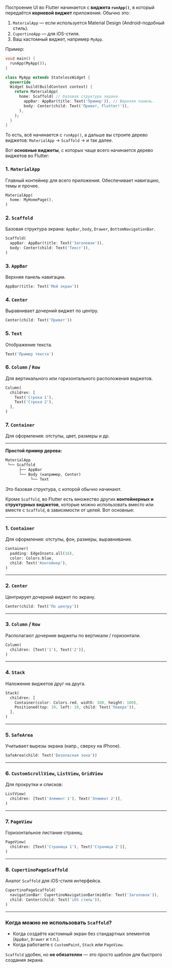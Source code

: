 Построение UI во Flutter начинается с **виджета `runApp()`**, 
в который передаётся **корневой виджет** приложения. Обычно это:

1. `MaterialApp` — если используется Material Design (Android-подобный стиль).
2. `CupertinoApp` — для iOS-стиля.
3. Ваш кастомный виджет, например `MyApp`.

Пример:

```dart
void main() {
  runApp(MyApp());
}

class MyApp extends StatelessWidget {
  @override
  Widget build(BuildContext context) {
    return MaterialApp(
      home: Scaffold( // базовая структура экрана
        appBar: AppBar(title: Text('Пример')), // Верхняя панель.
        body: Center(child: Text('Привет, Flutter!')),
      ),
    );
  }
}
```

То есть, всё начинается с `runApp()`, а дальше вы строите дерево виджетов: `MaterialApp` → `Scaffold` → и так далее.

Вот **основные виджеты**, с которых чаще всего начинается дерево виджетов во Flutter:

### 1. `MaterialApp`

Главный контейнер для всего приложения. Обеспечивает навигацию, темы и прочее.

```dart
MaterialApp(
  home: MyHomePage(),
)
```

### 2. `Scaffold`

Базовая структура экрана: `AppBar`, `body`, `Drawer`, `BottomNavigationBar`.

```dart
Scaffold(
  appBar: AppBar(title: Text('Заголовок')),
  body: Center(child: Text('Текст')),
)
```

### 3. `AppBar`

Верхняя панель навигации.

```dart
AppBar(title: Text('Мой экран'))
```

### 4. `Center`

Выравнивает дочерний виджет по центру.

```dart
Center(child: Text('Привет'))
```

### 5. `Text`

Отображение текста.

```dart
Text('Пример текста')
```

### 6. `Column` / `Row`

Для вертикального или горизонтального расположения виджетов.

```dart
Column(
  children: [
    Text('Строка 1'),
    Text('Строка 2'),
  ],
)
```

### 7. `Container`

Для оформления: отступы, цвет, размеры и др.

---

**Простой пример дерева:**

```dart
MaterialApp
 └── Scaffold
      ├── AppBar
      └── Body (например, Center)
           └── Text
```

Это базовая структура, с которой обычно начинают.


Кроме `Scaffold`, во Flutter есть множество других **контейнерных и структурных виджетов**, которые можно использовать вместо или вместе с `Scaffold`, в зависимости от целей. Вот основные:

---

### **1. `Container`**

Для оформления: отступы, фон, размеры, выравнивание.

```dart
Container(
  padding: EdgeInsets.all(16),
  color: Colors.blue,
  child: Text('Контейнер'),
)
```

---

### **2. `Center`**

Центрирует дочерний виджет по экрану.

```dart
Center(child: Text('По центру'))
```

---

### **3. `Column` / `Row`**

Располагают дочерние виджеты по вертикали / горизонтали.

```dart
Column(
  children: [Text('1'), Text('2')],
)
```

---

### **4. `Stack`**

Наложение виджетов друг на друга.

```dart
Stack(
  children: [
    Container(color: Colors.red, width: 100, height: 100),
    Positioned(top: 10, left: 10, child: Text('Поверх')),
  ],
)
```

---

### **5. `SafeArea`**

Учитывает вырезы экрана (напр., сверху на iPhone).

```dart
SafeArea(child: Text('Безопасная зона'))
```

---

### **6. `CustomScrollView`, `ListView`, `GridView`**

Для прокрутки и списков:

```dart
ListView(
  children: [Text('Элемент 1'), Text('Элемент 2')],
)
```

---

### **7. `PageView`**

Горизонтальное листание страниц.

```dart
PageView(
  children: [Text('Страница 1'), Text('Страница 2')],
)
```

---

### **8. `CupertinoPageScaffold`**

Аналог `Scaffold` для iOS-стиля интерфейса.

```dart
CupertinoPageScaffold(
  navigationBar: CupertinoNavigationBar(middle: Text('Заголовок')),
  child: Center(child: Text('iOS стиль')),
)
```

---

### Когда можно не использовать `Scaffold`?

* Когда создаёте кастомный экран без стандартных элементов (`AppBar`, `Drawer` и т.п.).
* Когда работаете с `CustomPaint`, `Stack` или `PageView`.

`Scaffold` удобен, но **не обязателен** — это просто шаблон для быстрого создания экрана.

